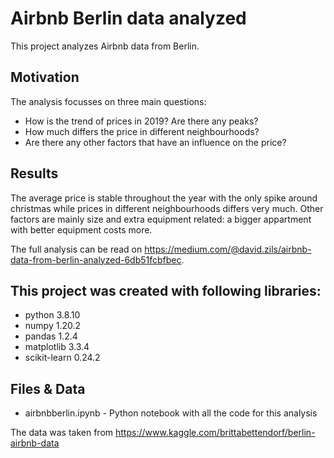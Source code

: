 # Airbnb Berlin data analyzed
This project analyzes Airbnb data from Berlin.


## Motivation

The analysis focusses on three main questions:

- How is the trend of prices in 2019? Are there any peaks?
- How much differs the price in different neighbourhoods?
- Are there any other factors that have an influence on the price?


## Results

The average price is stable throughout the year with the only spike around christmas while prices in different neighbourhoods differs very much. Other factors are mainly size and extra equipment related: a bigger appartment with better equipment costs more.

The full analysis can be read on https://medium.com/@david.zils/airbnb-data-from-berlin-analyzed-6db51fcbfbec.

## This project was created with following libraries:
- python 3.8.10
- numpy 1.20.2
- pandas 1.2.4
- matplotlib 3.3.4
- scikit-learn 0.24.2


## Files & Data

- airbnbberlin.ipynb - Python notebook with all the code for this analysis

The data was taken from https://www.kaggle.com/brittabettendorf/berlin-airbnb-data
